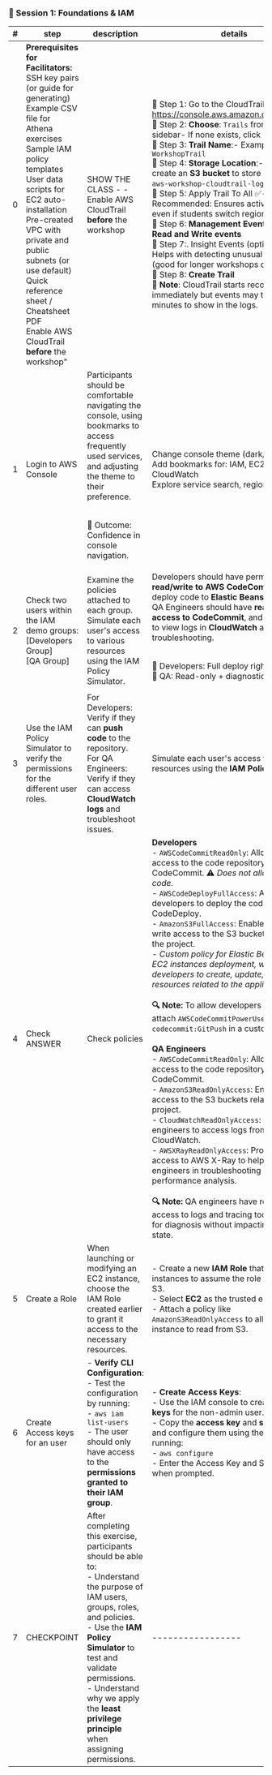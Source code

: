 ### 🧩 Session 1: Foundations & IAM

| **#** | **step** | **description**  |**details**|
|----------|-----------------|-----------------|------|
|0         |**Prerequisites for Facilitators:**<br>SSH key pairs (or guide for generating)<br>Example CSV file for Athena exercises<br>Sample IAM policy templates<br>User data scripts for EC2 auto-installation<br>Pre-created VPC with private and public subnets (or use default)<br>Quick reference sheet / Cheatsheet PDF<br>Enable AWS CloudTrail **before** the workshop"|SHOW THE CLASS - - <br>Enable AWS CloudTrail **before** the workshop|🔹 Step 1: Go to the CloudTrail Console<br>https://console.aws.amazon.com/cloudtrail<br>🔹 Step 2: **Choose**: `Trails` from the sidebar- If none exists, click "Create trail"<br>🔹 Step 3: **Trail Name**:- Example: `WorkshopTrail`<br>🔹 Step 4: **Storage Location**:- Choose or create an **S3 bucket** to store logs (e.g. `aws-workshop-cloudtrail-logs`)<br>🔹 Step 5: Apply Trail To All ✅- Recommended: Ensures activity is tracked even if students switch regions.<br>🔹 Step 6: **Management Events**:- Enable **Read and Write events**<br>🔹 Step 7:. Insight Events (optional)**- Helps with detecting unusual activity (good for longer workshops or debugging)<br>🔹 Step 8: **Create Trail**<br>📝 **Note**: CloudTrail starts recording immediately but events may take a few minutes to show in the logs.
|1         |Login to AWS Console|Participants should be comfortable navigating the console, using bookmarks to access frequently used services, and adjusting the theme to their preference.<p><br>🎯 Outcome: Confidence in console navigation.|Change console theme (dark/light)<br>Add bookmarks for: IAM, EC2, S3, CloudWatch<br>Explore service search, region selection|
|2         |Check two users within the IAM demo groups:<br>[Developers Group]<br>[QA Group]|Examine the policies attached to each group.<br>Simulate each user's access to various resources using the IAM Policy Simulator.|Developers should have permissions to **read/write to AWS CodeCommit** and deploy code to **Elastic Beanstalk or EC2** QA Engineers should have **read-only access to CodeCommit**, and permissions to view logs in **CloudWatch** and **X-Ray** for troubleshooting.<p><br>🎯 Developers: Full deploy rights<br>🎯 QA: Read-only + diagnostics access|
|3         |Use the IAM Policy Simulator to verify the permissions for the different user roles.|For Developers: Verify if they can **push code** to the repository.<br>For QA Engineers: Verify if they can access **CloudWatch logs** and troubleshoot issues.|Simulate each user's access to various resources using the **IAM Policy Simulator**.|
|4         |Check ANSWER|Check policies|**Developers**<br>- `AWSCodeCommitReadOnly`: Allows read access to the code repository in AWS CodeCommit. ⚠️ *Does not allow pushing code.*<br>- `AWSCodeDeployFullAccess`: Allows developers to deploy the code using AWS CodeDeploy.<br>- `AmazonS3FullAccess`: Enables read and write access to the S3 buckets related to the project.<br>- *Custom policy for Elastic Beanstalk or EC2 instances deployment, which allows developers to create, update, and delete resources related to the application.*<br><br>**🔍 Note:** To allow developers to push code, attach `AWSCodeCommitPowerUser` or include `codecommit:GitPush` in a custom policy.<br><br>**QA Engineers**<br>- `AWSCodeCommitReadOnly`: Allows read access to the code repository in AWS CodeCommit.<br>- `AmazonS3ReadOnlyAccess`: Enables read access to the S3 buckets related to the project.<br>- `CloudWatchReadOnlyAccess`: Allows QA engineers to access logs from Amazon CloudWatch.<br>- `AWSXRayReadOnlyAccess`: Provides read access to AWS X-Ray to help QA engineers in troubleshooting and performance analysis.<br><br>**🔍 Note:** QA engineers have read-only access to logs and tracing tools, suitable for diagnosis without impacting system state.|
|5         |Create a Role|When launching or modifying an EC2 instance, choose the IAM Role created earlier to grant it access to the necessary resources.|- Create a new **IAM Role** that allows EC2 instances to assume the role for accessing S3.<br>- Select **EC2** as the trusted entity.<br>- Attach a policy like `AmazonS3ReadOnlyAccess` to allow the EC2 instance to read from S3.|
|6         |Create Access keys for an user|- **Verify CLI Configuration**:<br>- Test the configuration by running:<br>- `aws iam list-users`<br>- The user should only have access to the **permissions granted to their IAM group**.|- **Create Access Keys**:<br>- Use the IAM console to create **access keys** for the non-admin user.<br>- Copy the **access key** and **secret key** and configure them using the AWS CLI by running:<br>- `aws configure`<br>- Enter the Access Key and Secret Key when prompted.|
|7         |CHECKPOINT|After completing this exercise, participants should be able to:<br>- Understand the purpose of IAM users, groups, roles, and policies.<br>- Use the **IAM Policy Simulator** to test and validate permissions.<br>- Understand why we apply the **least privilege principle** when assigning permissions.|-----------------|
